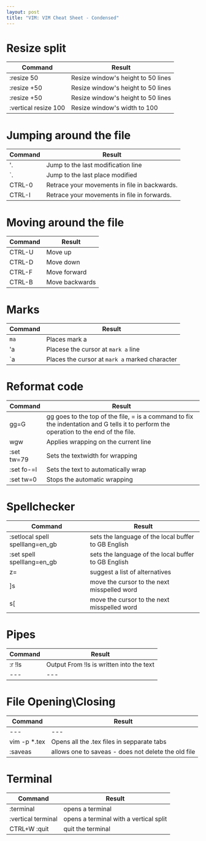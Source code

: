 ```yaml
---
layout: post
title: "VIM: VIM Cheat Sheet - Condensed"
---
```


# Resize split 

|   Command    |    Result  |
|--------------|------------|
|:resize 50  |Resize window's height to 50 lines|
|:resize +50  |Resize window's height to 50 lines|
|:resize +50  |Resize window's height to 50 lines|
|:vertical resize 100| Resize window's width to 100|

# Jumping around the file

|   Command    |    Result  |
|--------------|------------|
|'.|Jump to the last modification line|
|`.|Jump to the last place modified|
|CTRL-0|Retrace your movements in file in backwards.|
|CTRL-I|Retrace your movements in file in forwards.|

# Moving around the file

|   Command    |    Result  |
|--------------|------------|
|CTRL-U|Move up|
|CTRL-D|Move down|
|CTRL-F|Move forward|
|CTRL-B|Move backwards|

# Marks

|   Command    |    Result  |
|--------------|------------|
|`ma`          |Places mark a|
|'a|    Placese the cursor at `mark a` line|
|`a|    Places the cursor at `mark a` marked character|


# Reformat code

|   Command    |    Result  |
|--------------|------------|
|gg=G| gg goes to the top of the file, = is a command to fix the indentation and G tells it to perform the operation to the end of the file.|
|wgw|   Applies wrapping on the current line|
|:set tw=79| Sets the textwidth for wrapping|
|:set fo-=l| Sets the text to automatically wrap|
|:set tw=0| Stops the automatic wrapping|

# Spellchecker

|   Command    |    Result  |
|--------------|------------|
|:setlocal spell spelllang=en_gb|sets the language of the local buffer to GB English|
|:set spell spelllang=en_gb|sets the language of the local buffer to GB English|
|z=|    suggest a list of alternatives|
|]s|move the cursor to the next misspelled word|
|s[|move the cursor to the next misspelled word|


# Pipes

|   Command    |    Result  |
|--------------|------------|
|:r !ls |    Output From !ls is written into the text|
|---|---|

# File Opening\Closing

|   Command    |    Result  |
|--------------|------------|
|---|---|
|vim -p *.tex|  Opens all the .tex files in sepparate tabs|
|:saveas | allows one to saveas - does not delete the old file|

# Terminal

| Command            | Result                                 |
| ------------------ | -------------------------------------- |
| :terminal          | opens a terminal                       |
| :vertical terminal | opens a terminal with a vertical split |
| CTRL+W :quit       | quit the terminal                      |
